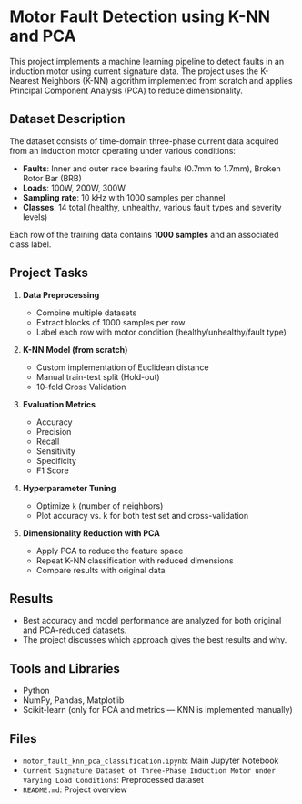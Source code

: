 # Motor Fault Detection using K-NN and PCA

This project implements a machine learning pipeline to detect faults in an induction motor using current signature data. The project uses the K-Nearest Neighbors (K-NN) algorithm implemented from scratch and applies Principal Component Analysis (PCA) to reduce dimensionality.

## Dataset Description

The dataset consists of time-domain three-phase current data acquired from an induction motor operating under various conditions:

- **Faults**: Inner and outer race bearing faults (0.7mm to 1.7mm), Broken Rotor Bar (BRB)
- **Loads**: 100W, 200W, 300W
- **Sampling rate**: 10 kHz with 1000 samples per channel
- **Classes**: 14 total (healthy, unhealthy, various fault types and severity levels)

Each row of the training data contains **1000 samples** and an associated class label.

## Project Tasks

1. **Data Preprocessing**
   - Combine multiple datasets
   - Extract blocks of 1000 samples per row
   - Label each row with motor condition (healthy/unhealthy/fault type)

2. **K-NN Model (from scratch)**
   - Custom implementation of Euclidean distance
   - Manual train-test split (Hold-out)
   - 10-fold Cross Validation

3. **Evaluation Metrics**
   - Accuracy
   - Precision
   - Recall
   - Sensitivity
   - Specificity
   - F1 Score

4. **Hyperparameter Tuning**
   - Optimize `k` (number of neighbors)
   - Plot accuracy vs. k for both test set and cross-validation

5. **Dimensionality Reduction with PCA**
   - Apply PCA to reduce the feature space
   - Repeat K-NN classification with reduced dimensions
   - Compare results with original data

## Results

- Best accuracy and model performance are analyzed for both original and PCA-reduced datasets.
- The project discusses which approach gives the best results and why.

## Tools and Libraries

- Python
- NumPy, Pandas, Matplotlib
- Scikit-learn (only for PCA and metrics — KNN is implemented manually)

## Files

- `motor_fault_knn_pca_classification.ipynb`: Main Jupyter Notebook
- `Current Signature Dataset of Three-Phase Induction Motor under Varying Load Conditions`: Preprocessed dataset 
- `README.md`: Project overview 

